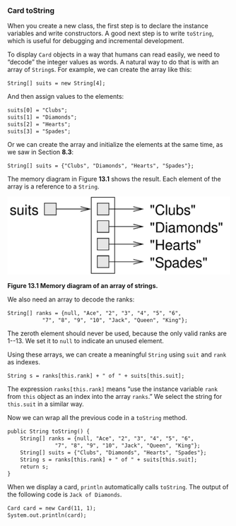 ###  Card toString



When you create a new class, the first step is to declare the instance variables and write constructors.
A good next step is to write `toString`, which is useful for debugging and incremental development.


To display `Card` objects in a way that humans can read easily, we need to “decode” the integer values as words.
A natural way to do that is with an array of `String`s.
For example, we can create the array like this:

```code
String[] suits = new String[4];
```

And then assign values to the elements:

```code
suits[0] = "Clubs";
suits[1] = "Diamonds";
suits[2] = "Hearts";
suits[3] = "Spades";
```

Or we can create the array and initialize the elements at the same time, as we saw in Section **8.3**:

```code
String[] suits = {"Clubs", "Diamonds", "Hearts", "Spades"};
```


The memory diagram in Figure **13.1** shows the result.
Each element of the array is a reference to a `String`.

![Figure 13.1 Memory diagram of an array of strings.](figs/stringarray.jpg)

**Figure 13.1 Memory diagram of an array of strings.**

We also need an array to decode the ranks:

```code
String[] ranks = {null, "Ace", "2", "3", "4", "5", "6",
           "7", "8", "9", "10", "Jack", "Queen", "King"};
```

The zeroth element should never be used, because the only valid ranks are 1--13.
We set it to `null` to indicate an unused element.

Using these arrays, we can create a meaningful `String` using `suit` and `rank` as indexes.

```code
String s = ranks[this.rank] + " of " + suits[this.suit];
```

The expression `ranks[this.rank]` means “use the instance variable `rank` from `this` object as an index into the array `ranks`.”
We select the string for `this.suit` in a similar way.

Now we can wrap all the previous code in a `toString` method.

```code
public String toString() {
    String[] ranks = {null, "Ace", "2", "3", "4", "5", "6",
               "7", "8", "9", "10", "Jack", "Queen", "King"};
    String[] suits = {"Clubs", "Diamonds", "Hearts", "Spades"};
    String s = ranks[this.rank] + " of " + suits[this.suit];
    return s;
}
```

When we display a card, `println` automatically calls `toString`.
The output of the following code is `Jack of Diamonds`.

```code
Card card = new Card(11, 1);
System.out.println(card);
```